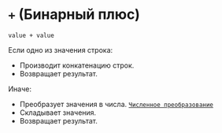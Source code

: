 # `+` (Бинарный плюс)

`value + value`

Если одно из значения строка:

- Производит конкатенацию строк.
- Возвращает результат.

Иначе:

- Преобразует значения в числа. [`Численное преобразование`](<../Теория Общее/Преобразование (численное).md>)
- Складывает значения.
- Возвращает результат.
